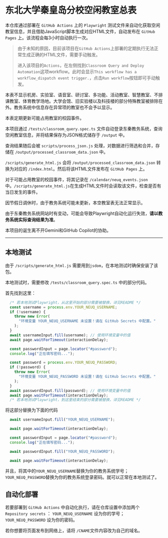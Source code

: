# 东北大学秦皇岛分校空闲教室总表

本仓库通过部署在 `GitHub Actions` 上的 `Playwright` 测试文件来自动化获取空闲教室信息，并且借助JavaScript脚本生成对应HTML文件，自动发布在 `GitHub Pages` 上。该流程会每3小时自动执行一次。

> 由于未知的原因，目前该项目在`GitHub Actions`上部署的定期执行无法正常生成正确的HTML文件，需要手动触发。
> 
> 进入该项目的`Actions`，在左侧找到`Classroom Query and Deploy Automation`这项workflow。此时会显示`This workflow has a workflow_dispatch event trigger.`，点击`Run workflow`按钮即可手动触发。

本表不显示机房、实验室、语音室、研讨室、多功能、活动教室、智慧教室、不排课教室、体育教学场地。大学会馆、旧实验楼以及科技楼的部分特殊教室被排除在外。教务系统中信息存在异常项的教室也不会予以显示。

本表定期更新可能占用教室的校园事件。

本项目通过 `/tests/classroom_query.spec.ts` 文件自动登录东秦教务系统，查询空闲教室信息，并将结果保存为JSON格式储存于 `/output` 中。

查询结果随后会被 `scripts/process_json.js` 处理，对数据进行筛选和合并，存储在 `/output/processed_classroom_data.json` 中。

`/scripts/generate_html.js` 会将 `/output/processed_classroom_data.json` 转换为对应的 `/index.html`。然后将该HTML文件发布在 `GitHub Pages` 上。

对于可能占用教室的校园事件，将其记录在 `/calendar/neuq_events.json` 中。`/scripts/generate_html.js`在生成HTML文件时会读取该文件，检查是否有当日发生的事件。

因节假日调休时，由于教务系统可能未更新，本空教室表无法正常显示。

由于东秦教务系统网站时有变动，可能会导致Playwright自动化运行失效，**请以教务系统实际查询结果为准**。

本项目的诞生离不开Gemini和GitHub Copilot的协助。

---

## 本地测试

由于 `/scripts/generate_html.js` 需要用到`jsdom`，在本地测试时确保安装了该包。

本地测试时，需要修改 `/tests/classroom_query.spec.ts` 中的部分代码。

首先找到这里：

```typescript
  /* 若本地测试Playwright，从这里开始的部分需要被替换，详见README */
  const username = process.env.YOUR_NEUQ_USERNAME;
  if (!username) {
    throw new Error(
      "环境变量 YOUR_NEUQ_USERNAME 未设置！请在 GitHub Secrets 中配置。"
    );
  }
  await usernameInput.fill(username); // 使用环境变量中的值
  await page.waitForTimeout(interactionDelay);

  const passwordInput = page.locator("#password");
  console.log("正在填写密码...");

  const password = process.env.YOUR_NEUQ_PASSWORD;
  if (!password) {
    throw new Error(
      "环境变量 YOUR_NEUQ_PASSWORD 未设置！请在 GitHub Secrets 中配置。"
    );
  }
  await passwordInput.fill(password); // 使用环境变量中的值
  await page.waitForTimeout(interactionDelay);
  /* 若本地测试Playwright，到这里结束的部分需要被替换，详见README */
```

将这部分替换为下面的代码

```typescript
  await usernameInput.fill("YOUR_NEUQ_USERNAME");

  await page.waitForTimeout(interactionDelay);

  const passwordInput = page.locator("#password");
  console.log("正在填写密码...");

  await passwordInput.fill("YOUR_NEUQ_PASSWORD");

  await page.waitForTimeout(interactionDelay);
```

并且，将其中的`YOUR_NEUQ_USERNAME`替换为你的教务系统学号；`YOUR_NEUQ_PASSWORD`替换为你的教务系统登录密码。就可以正常在本地测试了。

## 自动化部署

若要部署到 `GitHub Actions` 中自动化执行，请在仓库设置中添加两个 `Repository secrets` ： `YOUR_NEUQ_USERNAME` 设为你的学号； `YOUR_NEUQ_PASSWORD` 设为你的密码。

若你想要将页面发布到网络上，请将 `/CNAME`文件内容改为自己的域名。
